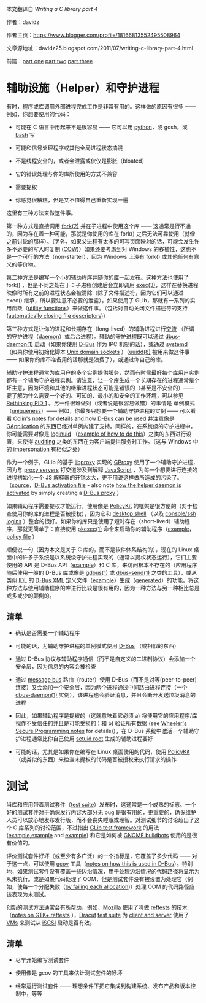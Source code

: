 本文翻译自 *Writing a C library part 4*

作者：davidz

作者主页：https://www.blogger.com/profile/18166813552495508964

文章源地址：davidz25.blogspot.com/2011/07/writing-c-library-part-4.html

前篇：[part one](davidz25.blogspot.com/2011/06/writing-c-library-part-1.html) [part two](http://davidz25.blogspot.com/2011/06/writing-c-library-part-2.html) [part three](http://davidz25.blogspot.com/2011/06/writing-c-library-part-3.html)

# 辅助设施（Helper）和守护进程

有时，程序或库调用外部进程完成工作是非常有用的。这样做的原因有很多 —— 例如，你想要使用的代码：

- 可能在 C 语言中用起来不是很容易 —— 它可以用 [python](http://en.wikipedia.org/wiki/Python_(programming_language))，或 gosh，或 [bash](http://en.wikipedia.org/wiki/Bash_(Unix_shell)) 写

- 可能和信号处理程序或其他全局进程状态搞混

- 不是线程安全的，或者会泄露或仅仅是膨胀（bloated）

- 它的错误处理与你的库所使用的方式不兼容

- 需要提权

- 你感觉很糟糕，但是又不值得自己重新实现一遍

这里有三种方法来做这件事。

第一种方式是直接调用 [fork(2)](http://www.kernel.org/doc/man-pages/online/pages/man2/fork.2.html) 并在子进程中使用这个库 —— 这通常是行不通的，因为存在着一种可能，那就是你使用的库在 fork() 之后无法可靠使用（就像[之前](http://davidz25.blogspot.com/2011/06/writing-c-library-part-1.html)讨论的那样）。（另外，如果父进程有太多的可写页面映射的话，可能会发生许多不必要的写入时复制 ([COW](http://en.wikipedia.org/wiki/Copy-on-write))）如果还要考虑到对 Windows 的移植性，这也不是一个可行的方法（non-starter），因为 Windows 上没有 fork() 或其他任何有意义的等价物。

第二种方法是编写一个小的辅助程序并随你的库一起发布。这种方法也使用了 fork() ，但是不同之处在于：子进程创建后会立即调用 [exec(3)](http://www.kernel.org/doc/man-pages/online/pages/man3/exec.3.html)，这样在替换进程映像时所有之前的进程状态会被清除（除了文件描述符，因为它们可以通过 exec() 继承，所以要注意不必要的泄露）。如果使用了 GLib，那就有一系列的实用函数（[utility functions](http://developer.gnome.org/glib/unstable/glib-Spawning-Processes.html)）来做这件事。（包括对自动关闭文件描述符的支持([automatically closing file descriptors](http://developer.gnome.org/glib/unstable/glib-Spawning-Processes.html#GSpawnFlags))）

第三种方式是让你的进程和长期存在（long-lived）的辅助进程进行[交流](https://en.wikipedia.org/wiki/Inter-process_communication) （所谓的守护进程（[daemon](http://en.wikipedia.org/wiki/Daemon_(computing))）或后台进程）。辅助的守护进程既可以通过 [dbus-daemon(1)](http://dbus.freedesktop.org/doc/dbus-daemon.1.html) 启动（如果你使用 [D-Bus](http://en.wikipedia.org/wiki/D-Bus) 作为 IPC 机制的话），或通过 [systemd](http://www.freedesktop.org/wiki/Software/systemd) （如果你使用初始化脚本 [Unix domain sockets](http://www.kernel.org/doc/man-pages/online/pages/man7/unix.7.html) ）（[uuidd(8)](http://linux.die.net/man/8/uuidd) 被用来做这件事 —— 如果你的库不准备用的话那就是浪费了），或通过你自己的库。

辅助守护进程通常为库用户的多个实例提供服务，然而有时候最好每个库用户实例都有一个辅助守护进程实例。请注意，让一个库生成一个长期存在的进程通常是个坏主意，因为环境和其他的继承进程状态可能是错误的（甚至是不安全的）—— 要了解为什么需要一个好的、可知的、最小的和安全的工作环境，可以参见 [Rethinking PID 1](http://0pointer.de/blog/projects/systemd.html) 。另一件很难做对（或者说是很容易做错）的事情是 单例模式（[uniqueness](http://en.wikipedia.org/wiki/Singleton_pattern)）—— 例如，你最多只想要一个辅助守护进程的实例 —— 可以看看 [Colin's notes for details and how D-Bus can be used](http://blog.verbum.org/2008/04/26/how-to-share-state-with-applications-for-free-unix-based-desktops/) 并注意像是 [GApplication](http://developer.gnome.org/gio/unstable/GApplication.html#GApplication.description) 的东西已经对单例内建了支持。同样的，在系统级的守护进程中，你可能需要对像是 [loginuid](http://git.kernel.org/?p=linux/kernel/git/torvalds/linux-2.6.git;a=blob;f=include/linux/sched.h;h=781abd13767302cce2ba08db01a211e3178de0d9;hb=61c4f2c81c61f73549928dfd9f3e8f26aa36a8cf#l1374) （[example of how to do this](http://cgit.freedesktop.org/accountsservice/commit/?id=224b7e93a27a1ab5cf2eec2f56bc3adafd02e7af)）之类的东西进行设置，来使得 [auditing](http://people.redhat.com/sgrubb/audit/) 之类的东西在为客户端提供服务时工作。（这与 Windows 中的 [impersonation](http://technet.microsoft.com/en-us/library/cc961980.aspx) 有相似之处）

作为一个例子，GLib 的基于 [libproxy](http://code.google.com/p/libproxy/) 实现的 [GProxy](http://developer.gnome.org/gio/unstable/GProxy.html) 使用了一个辅助守护进程，因为与 [proxy servers](http://en.wikipedia.org/wiki/Proxy_server) 打交道涉及到解释 [JavaScript](http://en.wikipedia.org/wiki/JavaScript) ，为每一个想要进行连接的进程初始化一个 JS 解释器的开销太大，更不用说这样做所造成的污染了。（[source](http://git.gnome.org/browse/glib-networking/tree/proxy/libproxy/glibpacrunner.c?id=2.28.7#n128)，[D-Bus activation file](http://git.gnome.org/browse/glib-networking/tree/proxy/libproxy/org.gtk.GLib.PACRunner.service.in?id=2.28.7) - also note [how the helper daemon is activated](http://git.gnome.org/browse/glib-networking/tree/proxy/gnome/gproxyresolvergnome.c?id=2.28.7#n310) by simply creating a [D-Bus proxy](http://developer.gnome.org/gio/unstable/GDBusProxy.html#GDBusProxy.description) ）

如果辅助程序需要提权才能运行，使用像是 [PolicyKit](http://hal.freedesktop.org/docs/polkit/polkit.8.html) 的框架是很方便的（对于检查使用你的库的进程是否被授权），因为它和 [desktop shell](http://davidz25.blogspot.com/2011/02/gnome-3-authorization.html) （以及 [console/ssh logins](http://davidz25.blogspot.com/2011/02/policykit-textual-authentication.html) ）整合的很好。如果你的库只是使用了短时存在（short-lived）辅助程序，那就更简单了：直接使用 [pkexec(1)](http://hal.freedesktop.org/docs/polkit/pkexec.1.html) 命令来启动你的辅助程序（[example](http://git.gnome.org/browse/gnome-power-manager/tree/src/gpm-backlight-helper.c?id=GNOME_POWER_MANAGER_3_0_2#n138)，[policy file](http://git.gnome.org/browse/gnome-power-manager/tree/policy/org.gnome.power.policy.in2?id=GNOME_POWER_MANAGER_3_0_2) ）

顺便说一句（因为本文是关于 C 库的，而不是软件体系结构的），现在的 Linux 桌面中的许多子系统是以系统级守护进程实现的（通常以提权状态运行），它们主要使用的 API 是 D-Bus API（[example](http://people.freedesktop.org/~david/udisks2-20110628/ref-dbus.html)）和 C 库，来访问根本不存在的（应用程序随后使用一般的 D-Bus 库或像是 [gdbus(1)](http://developer.gnome.org/gio/unstable/gdbus.html) 或 [dbus-send(1)](http://dbus.freedesktop.org/doc/dbus-send.1.html) 之类的工具），或从类似 [IDL](http://en.wikipedia.org/wiki/Interface_description_language) 的 [D-Bus XML](http://cgit.freedesktop.org/udisks/tree/data/org.freedesktop.UDisks2.xml?h=gdbus-port&id=9363381604e807a3b4d2c57b7940cb785c259dcb) 定义文件（[example](http://people.freedesktop.org/~david/udisks2-20110628/ref-library.html)）生成（[generated](http://developer.gnome.org/gio/unstable/gdbus-codegen.html)）的功能。将这种方法与使用辅助程序的库进行比较是很有用的，因为一种方法与另一种相比总是或多或少的颠倒的。

## 清单

- 确认是否需要一个辅助程序

- 可能的话，为辅助守护进程的单例模式使用 [D-Bus](http://www.freedesktop.org/wiki/Software/dbus) （或相似的东西）

- 通过 D-Bus 协议与辅助程序通信（而不是自定义的二进制协议）会添加一个安全层，因为信息的内容会被检查

- 通过 [message bus](http://dbus.freedesktop.org/doc/dbus-specification.html#message-bus) 路由（router）使用 D-Bus（而不是对等(peer-to-peer)连接）又会添加一个安全层，因为两个进程通过中间路由进程连接（一个[dbus-daemon(1)](http://dbus.freedesktop.org/doc/dbus-daemon.1.html) 实例），该进程也会验证消息，并且会断开发送垃圾消息的进程

- 因此，如果辅助程序是提权的（这就意味着它必须 a) 将使用它的应用程序/库视作不受信任的并且是可能受损的；和 b) 验证所有数据 (see [Wheeler\'s Secure Programming notes](http://www.dwheeler.com/secure-programs/) for details)），在 D-Bus 系统中激活一个辅助守护进程通常比你自己使用 [setuid root](http://en.wikipedia.org/wiki/Setuid) 生成的辅助进程要好

- 可能的话，尤其是如果你在编写在 Linux 桌面使用的代码，使用 [PolicyKit](http://hal.freedesktop.org/docs/polkit/polkit.8.html)（或类似的东西）来检查未提权的代码是否被授权来执行请求的操作

# 测试

当库和应用带着测试套件（[test suite](http://en.wikipedia.org/wiki/Test_suite)）发布时，这通常是一个成熟的标志。一个好的测试套件对于确保发行内容大部分无 bug 是很有用的，更重要的，确保维护人员可以放心地发布发行版，而不会丧失睡眠或理智。对测试细节的讨论超出了这个 C 库系列的讨论范围，不过指出 [GLib test framework](http://developer.gnome.org/glib/unstable/glib-Testing.html#glib-Testing.description) 的用法 ([example](http://git.gnome.org/browse/glib/tree/glib/tests/gvariant.c?id=2.29.8#n4040),[example](http://git.gnome.org/browse/glib/tree/gio/tests/gdbus-connection.c?id=2.29.8#n120) and [example](http://git.gnome.org/browse/glib/tree/glib/tests/bitlock.c?id=2.29.8)) 和它是如何被 [GNOME buildbots](http://build.gnome.org/) 使用的是很有价值的。

评价测试套件好坏（或至少有多广泛）的一个指标是，它覆盖了多少代码 —— 对于这一点，可以使用 [gcov](http://gcc.gnu.org/onlinedocs/gcc/Gcov.html) 工具（[notes on how this is used in D-Bus](http://people.redhat.com/berrange/dbus-coverage/)）。特别地，如果测试套件没有覆盖一些边沿情况，用于处理边沿情况的代码路径将显示为从未执行。或是如果代码处理了 OOM，但是测试套件没有被设置为处理它（例如，使每一个分配失败（[by failing each allocation](http://cgit.freedesktop.org/dbus/dbus/tree/dbus/dbus-internals.c?id=dbus-1.5.2#n952))）处理 OOM 的代码路径应该表现为未测试。

创新的测试方法通常会有所帮助，例如，[Mozilla](http://www.mozilla.org/) 使用了叫做 [reftests](http://weblogs.mozillazine.org/roc/archives/2008/12/reftests.html) 的技术（[notes on GTK+ reftests](http://mail.gnome.org/archives/gtk-devel-list/2011-May/msg00003.html) ），[Dracut](http://fedoraproject.org/wiki/Dracut) [test suite](http://git.kernel.org/?p=boot/dracut/dracut.git;a=tree;f=test;h=11e80f7337f55aebd0e0c85ebb853c2e85f090e8;hb=829c2585547d86c84cbb3113c73b5dd7fcb7b30d) 为 [client and server](http://en.wikipedia.org/wiki/SCSI_initiator_and_target) 使用了 [VMs](http://en.wikipedia.org/wiki/Virtual_machine) 来测试从 [iSCSI](http://en.wikipedia.org/wiki/ISCSI) 启动是否有效。

## 清单

- 尽早开始编写测试套件

- 使用像是 gcov 的工具来估计测试套件的好坏

- 经常运行测试套件 —— 理想条件下把它集成到构建系统、发布产品和版本控制中，等等
